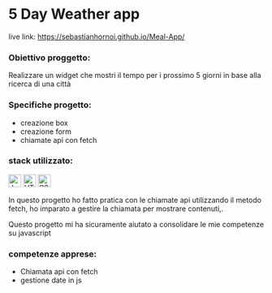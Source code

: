 # 5 Day Weather app
live link:  https://sebastianhornoi.github.io/Meal-App/
### Obiettivo proggetto: 
Realizzare un widget che mostri il tempo per i prossimo 5 giorni in base alla ricerca di una città

### Specifiche progetto: 
- creazione box
- creazione form
- chiamate api con fetch

### stack utilizzato:
<img src="https://img.shields.io/badge/JavaScript-282C34?logo=javascript&logoColor=F7DF1E" alt="JavaScript logo" title="JavaScript" height="25" /> <img src="https://img.shields.io/badge/HTML5-282C34?logo=html5&logoColor=E34F26" alt="HTML5 logo" title="HTML5" height="25" /> <img src="https://img.shields.io/badge/CSS3-282C34?logo=css3&logoColor=1572B6" alt="CSS3 logo" title="CSS3" height="25" />

In questo progetto ho fatto pratica con le chiamate api utilizzando il metodo fetch, ho imparato a gestire la chiamata per mostrare contenuti,.

Questo progetto mi ha sicuramente aiutato a consolidare le mie competenze su javascript
                    
### competenze apprese:                   
- Chiamata api con fetch
- gestione date in js



